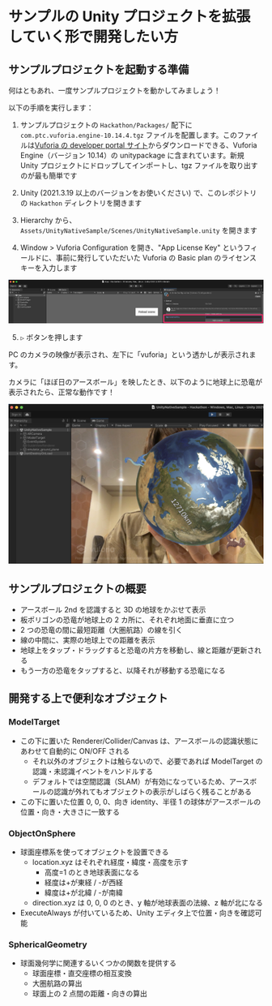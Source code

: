 # サンプルの Unity プロジェクトを拡張していく形で開発したい方

## サンプルプロジェクトを起動する準備

何はともあれ、一度サンプルプロジェクトを動かしてみましょう！

以下の手順を実行します：

1. サンプルプロジェクトの `Hackathon/Packages/` 配下に `com.ptc.vuforia.engine-10.14.4.tgz` ファイルを配置します。このファイルは[Vuforia の developer portal サイト](https://developer.vuforia.com/downloads/sdk)からダウンロードできる、Vuforia Engine（バージョン 10.14）の unitypackage に含まれています。新規 Unity プロジェクトにドロップしてインポートし、tgz ファイルを取り出すのが最も簡単です

2. Unity (2021.3.19 以上のバージョンをお使いください) で、このレポジトリの `Hackathon` ディレクトリを開きます

3. Hierarchy から、`Assets/UnityNativeSample/Scenes/UnityNativeSample.unity` を開きます

4. Window > Vuforia Configuration を開き、"App License Key" というフィールドに、事前に発行していただいた Vuforia の Basic plan のライセンスキーを入力します

![](./images/set-vuforia-license-key-to-unity.jpg)

5. `▷` ボタンを押します

PC のカメラの映像が表示され、左下に「vuforia」という透かしが表示されます。

カメラに「ほぼ日のアースボール」を映したとき、以下のように地球上に恐竜が表示されたら、正常な動作です！

![](./images/earthball-hackathon-unity-native-demo-screenshot.jpeg)

## サンプルプロジェクトの概要

- アースボール 2nd を認識すると 3D の地球をかぶせて表示
- 板ポリゴンの恐竜が地球上の 2 カ所に、それぞれ地面に垂直に立つ
- 2 つの恐竜の間に最短距離（大圏航路）の線を引く
- 線の中間に、実際の地球上での距離を表示
- 地球上をタップ・ドラッグすると恐竜の片方を移動し、線と距離が更新される
- もう一方の恐竜をタップすると、以降それが移動する恐竜になる

## 開発する上で便利なオブジェクト

### ModelTarget

- この下に置いた Renderer/Collider/Canvas は、アースボールの認識状態にあわせて自動的に ON/OFF される
  - それ以外のオブジェクトは触らないので、必要であれば ModelTarget の認識・未認識イベントをハンドルする
  - デフォルトでは空間認識（SLAM）が有効になっているため、アースボールの認識が外れてもオブジェクトの表示がしばらく残ることがある
- この下に置いた位置 0, 0, 0、向き identity、半径 1 の球体がアースボールの位置・向き・大きさに一致する

### ObjectOnSphere

- 球面座標系を使ってオブジェクトを設置できる
  - location.xyz はそれぞれ経度・緯度・高度を示す
    - 高度=1 のとき地球表面になる
    - 経度は+が東経 / -が西経
    - 緯度は+が北緯 / -が南緯
  - direction.xyz は 0, 0, 0 のとき、y 軸が地球表面の法線、z 軸が北になる
- ExecuteAlways が付いているため、Unity エディタ上で位置・向きを確認可能

### SphericalGeometry

- 球面幾何学に関連するいくつかの関数を提供する
  - 球面座標・直交座標の相互変換
  - 大圏航路の算出
  - 球面上の 2 点間の距離・向きの算出
